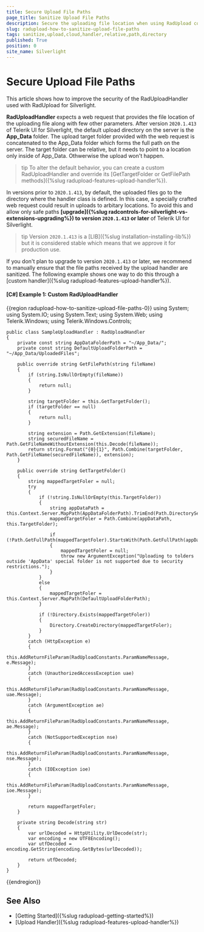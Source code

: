 ```yaml
---
title: Secure Upload File Paths
page_title: Sanitize Upload File Paths
description: Secure the uploading file location when using RadUpload control and RadUploadHandler.
slug: radupload-how-to-sanitize-upload-file-paths
tags: sanitize,upload,cloud,handler,relative,path,directory
published: True
position: 0
site_name: Silverlight
---
```


# Secure Upload File Paths

This article shows how to improve the security of the RadUploadHandler used with RadUpload for Silverlight. 

__RadUploadHandler__ expects a web request that provides the file location of the uploading file along with few other parameters. After version `2020.1.413` of Telerik UI for Silverlight, the default upload directory on the server is the __App_Data__ folder. The upload target folder provided with the web request is concatenated to the App_Data folder which forms the full path on the server. The target folder can be relative, but it needs to point to a location only inside of App_Data. Othwerwise the upload won't happen.

>tip To alter the default behavior, you can create a custom RadUploadHandler and override its [GetTargetFolder or GetFilePath methods]({%slug radupload-features-upload-handler%}).

In versions prior to `2020.1.413`, by default, the uploaded files go to the directory where the handler class is defined. In this case, a specially crafted web request could result in uploads to arbitary locations. To avoid this and allow only safe paths __[upgrade]({%slug radcontrols-for-silverlight-vs-extensions-upgrading%}) to version `2020.1.413` or later__ of Telerik UI for Silverlight.

>tip Version `2020.1.413` is a [LIB]({%slug installation-installing-lib%}) but it is considered stable which means that we approve it for production use.

If you don't plan to upgrade to version `2020.1.413` or later, we recommend to manually ensure that the file paths received by the upload handler are sanitized. The following example shows one way to do this through a [custom handler]({%slug radupload-features-upload-handler%}).

#### __[C#] Example 1: Custom RadUploadHandler__
{{region radupload-how-to-sanitize-upload-file-paths-0}}
	using System;
	using System.IO;
	using System.Text;
	using System.Web;
	using Telerik.Windows;
	using Telerik.Windows.Controls;

	public class SampleUploadHandler : RadUploadHandler
    {
        private const string AppDataFolderPath = "~/App_Data/";
        private const string DefaultUploadFolderPath = "~/App_Data/UploadedFiles";
        
        public override string GetFilePath(string fileName)
        {
            if (string.IsNullOrEmpty(fileName))
            {
                return null;
            }

            string targetFolder = this.GetTargetFolder();
            if (targetFolder == null)
            {
                return null;
            }

            string extension = Path.GetExtension(fileName);
            string securedFileName = Path.GetFileNameWithoutExtension(this.Decode(fileName));
            return string.Format("{0}{1}", Path.Combine(targetFolder, Path.GetFileName(securedFileName)), extension);
        }
                
        public override string GetTargetFolder()
        {
            string mappedTargetFoler = null;
            try
            {
                if (!string.IsNullOrEmpty(this.TargetFolder))
                {
                    string appDataPath = this.Context.Server.MapPath(AppDataFolderPath).TrimEnd(Path.DirectorySeparatorChar);
                    mappedTargetFoler = Path.Combine(appDataPath, this.TargetFolder);

                    if (!Path.GetFullPath(mappedTargetFoler).StartsWith(Path.GetFullPath(appDataPath)))
                    {
                        mappedTargetFoler = null;
                        throw new ArgumentException("Uploading to tolders outside 'AppData' special folder is not supported due to security restrictions.");
                    }
                }
                else
                {
                    mappedTargetFoler = this.Context.Server.MapPath(DefaultUploadFolderPath);
                }

                if (!Directory.Exists(mappedTargetFoler))
                {
                    Directory.CreateDirectory(mappedTargetFoler);
                }
            }
            catch (HttpException e)
            {
                this.AddReturnFileParam(RadUploadConstants.ParamNameMessage, e.Message);
            }
            catch (UnauthorizedAccessException uae)
            {
                this.AddReturnFileParam(RadUploadConstants.ParamNameMessage, uae.Message);
            }          
            catch (ArgumentException ae)
            {
                this.AddReturnFileParam(RadUploadConstants.ParamNameMessage, ae.Message);
            } 
            catch (NotSupportedException nse)
            {
                this.AddReturnFileParam(RadUploadConstants.ParamNameMessage, nse.Message);
            }
            catch (IOException ioe)
            {
                this.AddReturnFileParam(RadUploadConstants.ParamNameMessage, ioe.Message);
            }

            return mappedTargetFoler;
        }

        private string Decode(string str)
        {
            var urlDecoded = HttpUtility.UrlDecode(str);
            var encoding = new UTF8Encoding();
            var utfDecoded = encoding.GetString(encoding.GetBytes(urlDecoded));

            return utfDecoded;
        }
    }
{{endregion}}

## See Also
 * [Getting Started]({%slug radupload-getting-started%})
 * [Upload Handler]({%slug radupload-features-upload-handler%})
